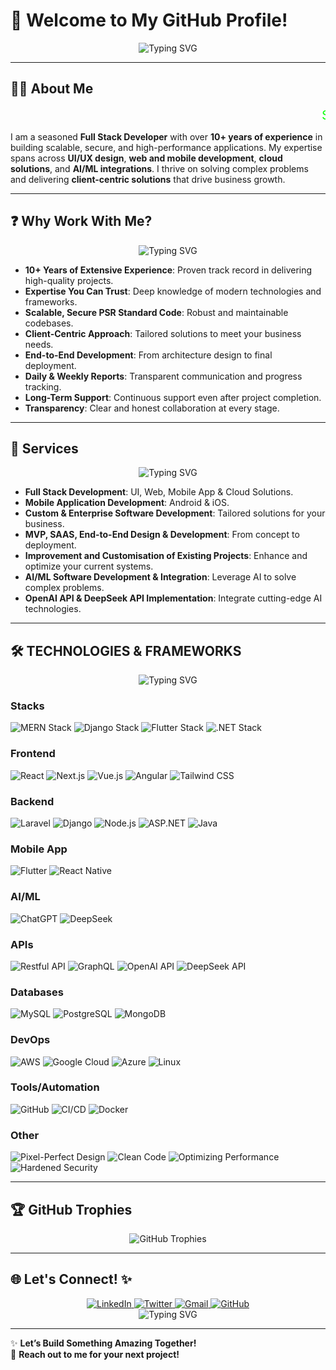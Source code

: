 # 🚀 Welcome to My GitHub Profile!

<div align="center">
  <img src="https://readme-typing-svg.demolab.com?font=Fira+Code&size=30&duration=4000&pause=1000&color=00FF00&center=true&vCenter=true&width=600&lines=Hi+there!+I'm+a+Full+Stack+Developer;10%2B+Years+of+Experience;Let's+Build+Something+Amazing!" alt="Typing SVG" />
</div>

---

## 👨‍💻 About Me

<div align="center">
  <marquee behavior="scroll" direction="left" scrollamount="10" style="font-size: 20px; color: #00FF00;">
    Seasoned Developer | Problem Solver | AI/ML Enthusiast
  </marquee>
</div>

I am a seasoned **Full Stack Developer** with over **10+ years of experience** in building scalable, secure, and high-performance applications. My expertise spans across **UI/UX design**, **web and mobile development**, **cloud solutions**, and **AI/ML integrations**. I thrive on solving complex problems and delivering **client-centric solutions** that drive business growth.

---

## ❓ Why Work With Me?

<div align="center">
  <img src="https://readme-typing-svg.demolab.com?font=Fira+Code&size=20&duration=5000&pause=1000&color=00FF00&center=true&vCenter=true&width=600&lines=Scalable+%7C+Secure+%7C+Client-Centric+%7C+Transparent" alt="Typing SVG" />
</div>

- **10+ Years of Extensive Experience**: Proven track record in delivering high-quality projects.
- **Expertise You Can Trust**: Deep knowledge of modern technologies and frameworks.
- **Scalable, Secure PSR Standard Code**: Robust and maintainable codebases.
- **Client-Centric Approach**: Tailored solutions to meet your business needs.
- **End-to-End Development**: From architecture design to final deployment.
- **Daily & Weekly Reports**: Transparent communication and progress tracking.
- **Long-Term Support**: Continuous support even after project completion.
- **Transparency**: Clear and honest collaboration at every stage.

---

## 🎯 Services

<div align="center">
  <img src="https://readme-typing-svg.demolab.com?font=Fira+Code&size=20&duration=5000&pause=1000&color=00FF00&center=true&vCenter=true&width=600&lines=Full+Stack+%7C+Mobile+Apps+%7C+AI%2FML+%7C+Cloud+Solutions" alt="Typing SVG" />
</div>

- **Full Stack Development**: UI, Web, Mobile App & Cloud Solutions.
- **Mobile Application Development**: Android & iOS.
- **Custom & Enterprise Software Development**: Tailored solutions for your business.
- **MVP, SAAS, End-to-End Design & Development**: From concept to deployment.
- **Improvement and Customisation of Existing Projects**: Enhance and optimize your current systems.
- **AI/ML Software Development & Integration**: Leverage AI to solve complex problems.
- **OpenAI API & DeepSeek API Implementation**: Integrate cutting-edge AI technologies.

---

## 🛠️ TECHNOLOGIES & FRAMEWORKS

<div align="center">
  <img src="https://readme-typing-svg.demolab.com?font=Fira+Code&size=20&duration=5000&pause=1000&color=00FF00&center=true&vCenter=true&width=600&lines=Frontend+%7C+Backend+%7C+Mobile+%7C+AI%2FML+%7C+DevOps" alt="Typing SVG" />
</div>

### **Stacks**
![MERN Stack](https://img.shields.io/badge/MERN-00ADD8?style=for-the-badge&logo=mongodb&logoColor=white)
![Django Stack](https://img.shields.io/badge/Django-092E20?style=for-the-badge&logo=django&logoColor=white)
![Flutter Stack](https://img.shields.io/badge/Flutter-02569B?style=for-the-badge&logo=flutter&logoColor=white)
![.NET Stack](https://img.shields.io/badge/.NET-512BD4?style=for-the-badge&logo=dotnet&logoColor=white)

### **Frontend**
![React](https://img.shields.io/badge/React-20232A?style=for-the-badge&logo=react&logoColor=61DAFB)
![Next.js](https://img.shields.io/badge/Next.js-000000?style=for-the-badge&logo=next.js&logoColor=white)
![Vue.js](https://img.shields.io/badge/Vue.js-35495E?style=for-the-badge&logo=vue.js&logoColor=4FC08D)
![Angular](https://img.shields.io/badge/Angular-DD0031?style=for-the-badge&logo=angular&logoColor=white)
![Tailwind CSS](https://img.shields.io/badge/Tailwind_CSS-38B2AC?style=for-the-badge&logo=tailwind-css&logoColor=white)

### **Backend**
![Laravel](https://img.shields.io/badge/Laravel-FF2D20?style=for-the-badge&logo=laravel&logoColor=white)
![Django](https://img.shields.io/badge/Django-092E20?style=for-the-badge&logo=django&logoColor=white)
![Node.js](https://img.shields.io/badge/Node.js-339933?style=for-the-badge&logo=node.js&logoColor=white)
![ASP.NET](https://img.shields.io/badge/ASP.NET-512BD4?style=for-the-badge&logo=dotnet&logoColor=white)
![Java](https://img.shields.io/badge/Java-ED8B00?style=for-the-badge&logo=openjdk&logoColor=white)

### **Mobile App**
![Flutter](https://img.shields.io/badge/Flutter-02569B?style=for-the-badge&logo=flutter&logoColor=white)
![React Native](https://img.shields.io/badge/React_Native-20232A?style=for-the-badge&logo=react&logoColor=61DAFB)

### **AI/ML**
![ChatGPT](https://img.shields.io/badge/ChatGPT-412991?style=for-the-badge&logo=openai&logoColor=white)
![DeepSeek](https://img.shields.io/badge/DeepSeek-000000?style=for-the-badge&logo=deepseek&logoColor=white)

### **APIs**
![Restful API](https://img.shields.io/badge/Restful-FF6C37?style=for-the-badge&logo=rest&logoColor=white)
![GraphQL](https://img.shields.io/badge/GraphQL-E10098?style=for-the-badge&logo=graphql&logoColor=white)
![OpenAI API](https://img.shields.io/badge/OpenAI_API-412991?style=for-the-badge&logo=openai&logoColor=white)
![DeepSeek API](https://img.shields.io/badge/DeepSeek_API-000000?style=for-the-badge&logo=deepseek&logoColor=white)

### **Databases**
![MySQL](https://img.shields.io/badge/MySQL-4479A1?style=for-the-badge&logo=mysql&logoColor=white)
![PostgreSQL](https://img.shields.io/badge/PostgreSQL-316192?style=for-the-badge&logo=postgresql&logoColor=white)
![MongoDB](https://img.shields.io/badge/MongoDB-47A248?style=for-the-badge&logo=mongodb&logoColor=white)

### **DevOps**
![AWS](https://img.shields.io/badge/AWS-232F3E?style=for-the-badge&logo=amazon-aws&logoColor=white)
![Google Cloud](https://img.shields.io/badge/Google_Cloud-4285F4?style=for-the-badge&logo=google-cloud&logoColor=white)
![Azure](https://img.shields.io/badge/Azure-0089D6?style=for-the-badge&logo=microsoft-azure&logoColor=white)
![Linux](https://img.shields.io/badge/Linux-FCC624?style=for-the-badge&logo=linux&logoColor=black)

### **Tools/Automation**
![GitHub](https://img.shields.io/badge/GitHub-100000?style=for-the-badge&logo=github&logoColor=white)
![CI/CD](https://img.shields.io/badge/CI/CD-FF6C37?style=for-the-badge&logo=github-actions&logoColor=white)
![Docker](https://img.shields.io/badge/Docker-2496ED?style=for-the-badge&logo=docker&logoColor=white)

### **Other**
![Pixel-Perfect Design](https://img.shields.io/badge/Pixel_Perfect-FF6C37?style=for-the-badge&logo=adobe&logoColor=white)
![Clean Code](https://img.shields.io/badge/Clean_Code-00ADD8?style=for-the-badge&logo=code&logoColor=white)
![Optimizing Performance](https://img.shields.io/badge/Optimizing_Performance-00C853?style=for-the-badge&logo=speedtest&logoColor=white)
![Hardened Security](https://img.shields.io/badge/Hardened_Security-FF6C37?style=for-the-badge&logo=security&logoColor=white)

---

## 🏆 GitHub Trophies

<div align="center">
  <img src="https://github-profile-trophy.vercel.app/?username=hudacse6&theme=onedark&row=1&column=7" alt="GitHub Trophies" />
</div>

---

## 🌐 Let's Connect! ✨

<div align="center">
  <a href="https://linkedin.com/in/hudacse6">
    <img src="https://img.shields.io/badge/LinkedIn-0077B5?style=for-the-badge&logo=linkedin&logoColor=white" alt="LinkedIn"/>
  </a>
  <a href="https://twitter.com/yourprofile">
    <img src="https://img.shields.io/badge/Twitter-1DA1F2?style=for-the-badge&logo=twitter&logoColor=white" alt="Twitter"/>
  </a>
  <a href="mailto:youremail@example.com">
    <img src="https://img.shields.io/badge/Gmail-D14836?style=for-the-badge&logo=gmail&logoColor=white" alt="Gmail"/>
  </a>
  <a href="https://github.com/hudacse6">
    <img src="https://img.shields.io/badge/GitHub-100000?style=for-the-badge&logo=github&logoColor=white" alt="GitHub"/>
  </a>
</div>

<div align="center">
  <img src="https://readme-typing-svg.demolab.com?font=Fira+Code&size=25&duration=5000&pause=1000&color=00FF00&center=true&vCenter=true&width=600&lines=Let's+Connect%2C+Collaborate%2C+%26+Innovate!;Reach+out+to+me+for+your+next+project!;Open+to+new+opportunities+%26+challenges!" alt="Typing SVG" />
</div>

---

✨ **Let’s Build Something Amazing Together!**  
📧 **Reach out to me for your next project!**
